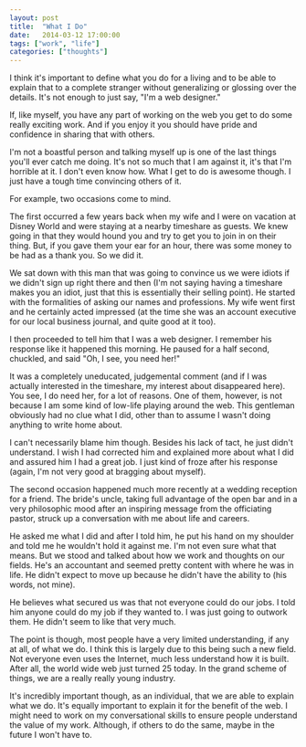 ```yaml
---
layout: post
title:  "What I Do"
date:   2014-03-12 17:00:00
tags: ["work", "life"]
categories: ["thoughts"]
---
```


<p class="center f4 f3-ns mw6 mw7-ns ph3 ph5-ns measure lh-copy">
I think it's important to define what you do for a living and to be able to explain that to a complete stranger without generalizing or glossing over the details. It's not enough to just say, "I'm a web designer."
</p>
<p class="center f4 f3-ns mw6 mw7-ns ph3 ph5-ns measure lh-copy">
If, like myself, you have any part of working on the web you get to do some really exciting work. And if you enjoy it you should have pride and confidence in sharing that with others.
</p>
<p class="center f4 f3-ns mw6 mw7-ns ph3 ph5-ns measure lh-copy">
I'm not a boastful person and talking myself up is one of the last things you'll ever catch me doing. It's not so much that I am against it, it's that I'm horrible at it. I don't even know how. What I get to do is awesome though. I just have a tough time convincing others of it.
</p>
<p class="center f4 f3-ns mw6 mw7-ns ph3 ph5-ns measure lh-copy">
For example, two occasions come to mind.
</p>
<p class="center f4 f3-ns mw6 mw7-ns ph3 ph5-ns measure lh-copy">
The first occurred a few years back when my wife and I were on vacation at Disney World and were staying at a nearby timeshare as guests. We knew going in that they would hound you and try to get you to join in on their thing. But, if you gave them your ear for an hour, there was some money to be had as a thank you. So we did it.
</p>
<p class="center f4 f3-ns mw6 mw7-ns ph3 ph5-ns measure lh-copy">
We sat down with this man that was going to convince us we were idiots if we didn't sign up right there and then (I'm not saying having a timeshare makes you an idiot, just that this is essentially their selling point). He started with the formalities of asking our names and professions. My wife went first and he certainly acted impressed (at the time she was an account executive for our local business journal, and quite good at it too).
</p>
<p class="center f4 f3-ns mw6 mw7-ns ph3 ph5-ns measure lh-copy">
I then proceeded to tell him that I was a web designer. I remember his response like it happened this morning. He paused for a half second, chuckled, and said "Oh, I see, you need her!"
</p>
<p class="center f4 f3-ns mw6 mw7-ns ph3 ph5-ns measure lh-copy">
It was a completely uneducated, judgemental comment (and if I was actually interested in the timeshare, my interest about disappeared here). You see, I do need her, for a lot of reasons. One of them, however, is not because I am some kind of low-life playing around the web. This gentleman obviously had no clue what I did, other than to assume I wasn't doing anything to write home about.
</p>
<p class="center f4 f3-ns mw6 mw7-ns ph3 ph5-ns measure lh-copy">
I can't necessarily blame him though. Besides his lack of tact, he just didn't understand. I wish I had corrected him and explained more about what I did and assured him I had a great job. I just kind of froze after his response (again, I'm not very good at bragging about myself).
</p>
<p class="center f4 f3-ns mw6 mw7-ns ph3 ph5-ns measure lh-copy">
The second occasion happened much more recently at a wedding reception for a friend. The bride's uncle, taking full advantage of the open bar and in a very philosophic mood after an inspiring message from the officiating pastor, struck up a conversation with me about life and careers.
</p>
<p class="center f4 f3-ns mw6 mw7-ns ph3 ph5-ns measure lh-copy">
He asked me what I did and after I told him, he put his hand on my shoulder and told me he wouldn't hold it against me. I'm not even sure what that means. But we stood and talked about how we work and thoughts on our fields. He's an accountant and seemed pretty content with where he was in life. He didn't expect to move up because he didn't have the ability to (his words, not mine).
</p>
<p class="center f4 f3-ns mw6 mw7-ns ph3 ph5-ns measure lh-copy">
He believes what secured us was that not everyone could do our jobs. I told him anyone could do my job if they wanted to. I was just going to outwork them. He didn't seem to like that very much.
</p>
<p class="center f4 f3-ns mw6 mw7-ns ph3 ph5-ns measure lh-copy">
The point is though, most people have a very limited understanding, if any at all, of what we do. I think this is largely due to this being such a new field. Not everyone even uses the Internet, much less understand how it is built. After all, the world wide web just turned 25 today. In the grand scheme of things, we are a really really young industry.
</p>
<p class="center f4 f3-ns mw6 mw7-ns ph3 ph5-ns measure lh-copy">
It's incredibly important though, as an individual, that we are able to explain what we do. It's equally important to explain it for the benefit of the web. I might need to work on my conversational skills to ensure people understand the value of my work. Although, if others to do the same, maybe in the future I won't have to.
</p>